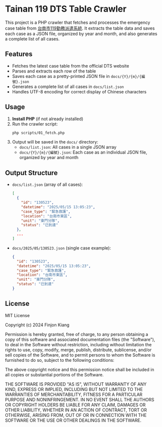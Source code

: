 # Tainan 119 DTS Table Crawler

This project is a PHP crawler that fetches and processes the emergency case table from [台南市119勤務派遣系統](https://119dts.tncfd.gov.tw/DTS/caselist/html). It extracts the table data and saves each case as a JSON file, organized by year and month, and also generates a complete list of all cases.

## Features
- Fetches the latest case table from the official DTS website
- Parses and extracts each row of the table
- Saves each case as a pretty-printed JSON file in `docs/{Y}/{m}/{編號}.json`
- Generates a complete list of all cases in `docs/list.json`
- Handles UTF-8 encoding for correct display of Chinese characters

## Usage

1. **Install PHP** (if not already installed)
2. Run the crawler script:
   ```bash
   php scripts/01_fetch.php
   ```
3. Output will be saved in the `docs/` directory:
   - `docs/list.json`: All cases in a single JSON array
   - `docs/{Y}/{m}/{編號}.json`: Each case as an individual JSON file, organized by year and month

## Output Structure

- `docs/list.json` (array of all cases):
  ```json
  [
    {
      "id": "130523",
      "datetime": "2025/05/15 13:05:23",
      "case_type": "緊急救護",
      "location": "台南市東區",
      "unit": "東門分隊",
      "status": "已到達"
    },
    ...
  ]
  ```
- `docs/2025/05/130523.json` (single case example):
  ```json
  {
    "id": "130523",
    "datetime": "2025/05/15 13:05:23",
    "case_type": "緊急救護",
    "location": "台南市東區",
    "unit": "東門分隊",
    "status": "已到達"
  }
  ```

## License

MIT License

Copyright (c) 2024 Finjon Kiang

Permission is hereby granted, free of charge, to any person obtaining a copy
of this software and associated documentation files (the "Software"), to deal
in the Software without restriction, including without limitation the rights
to use, copy, modify, merge, publish, distribute, sublicense, and/or sell
copies of the Software, and to permit persons to whom the Software is
furnished to do so, subject to the following conditions:

The above copyright notice and this permission notice shall be included in all
copies or substantial portions of the Software.

THE SOFTWARE IS PROVIDED "AS IS", WITHOUT WARRANTY OF ANY KIND, EXPRESS OR
IMPLIED, INCLUDING BUT NOT LIMITED TO THE WARRANTIES OF MERCHANTABILITY,
FITNESS FOR A PARTICULAR PURPOSE AND NONINFRINGEMENT. IN NO EVENT SHALL THE
AUTHORS OR COPYRIGHT HOLDERS BE LIABLE FOR ANY CLAIM, DAMAGES OR OTHER
LIABILITY, WHETHER IN AN ACTION OF CONTRACT, TORT OR OTHERWISE, ARISING FROM,
OUT OF OR IN CONNECTION WITH THE SOFTWARE OR THE USE OR OTHER DEALINGS IN THE
SOFTWARE. 